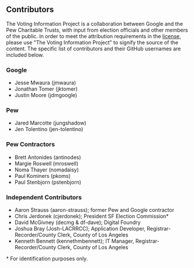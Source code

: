 ## Contributors
The Voting Information Project is a collaboration between Google and the Pew
Charitable Trusts, with input from election officials and other members of the
public. In order to meet the attribution requirements in the
[license](LICENSE.md), please use "The Voting Information Project" to signify
the source of the content. The specific list of contributors and their GitHub
usernames are included below.

### Google
* Jesse Mwaura (jmwaura)
* Jonathan Tomer (jktomer)
* Justin Moore (jdmgoogle)

### Pew
* Jared Marcotte (jungshadow)
* Jen Tolentino (jen-tolentino)

### Pew Contractors
* Brett Antonides (antinodes)
* Margie Roswell (mroswell)
* Noma Thayer (nomadaisy)
* Paul Kominers (pkoms)
* Paul Stenbjorn (pstenbjorn)

### Independent Contributors
* Aaron Strauss (aaron-strauss); former Pew and Google contractor
* Chris Jerdonek (cjerdonek); President SF Election Commission\*
* David McGivney (decmg & df-dave); Digital Foundry
* Joshua Bray (Josh-LACRRCC); Application Developer, Registrar-Recorder/County
  Clerk, County of Los Angeles
* Kenneth Bennett (kennethmbennett); IT Manager, Registrar-Recorder/County
  Clerk, County of Los Angeles

\* For identification purposes only.

